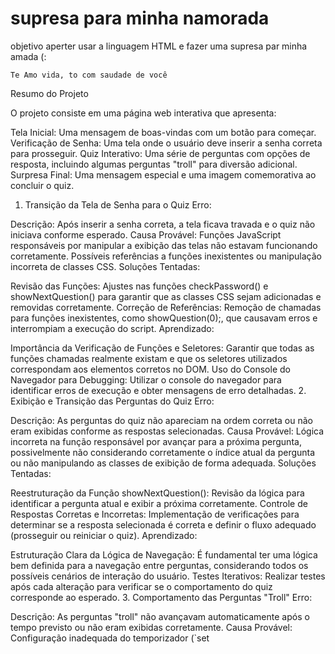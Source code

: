 # supresa para minha namorada #

objetivo aperter usar a linguagem HTML e fazer uma supresa par minha amada (:


    Te Amo vida, to com saudade de você


Resumo do Projeto

O projeto consiste em uma página web interativa que apresenta:

Tela Inicial: Uma mensagem de boas-vindas com um botão para começar.
Verificação de Senha: Uma tela onde o usuário deve inserir a senha correta para prosseguir.
Quiz Interativo: Uma série de perguntas com opções de resposta, incluindo algumas perguntas "troll" para diversão adicional.
Surpresa Final: Uma mensagem especial e uma imagem comemorativa ao concluir o quiz.

1. Transição da Tela de Senha para o Quiz
Erro:

Descrição: Após inserir a senha correta, a tela ficava travada e o quiz não iniciava conforme esperado.
Causa Provável: Funções JavaScript responsáveis por manipular a exibição das telas não estavam funcionando corretamente. Possíveis referências a funções inexistentes ou manipulação incorreta de classes CSS.
Soluções Tentadas:

Revisão das Funções: Ajustes nas funções checkPassword() e showNextQuestion() para garantir que as classes CSS sejam adicionadas e removidas corretamente.
Correção de Referências: Remoção de chamadas para funções inexistentes, como showQuestion(0);, que causavam erros e interrompiam a execução do script.
Aprendizado:

Importância da Verificação de Funções e Seletores: Garantir que todas as funções chamadas realmente existam e que os seletores utilizados correspondam aos elementos corretos no DOM.
Uso do Console do Navegador para Debugging: Utilizar o console do navegador para identificar erros de execução e obter mensagens de erro detalhadas.
2. Exibição e Transição das Perguntas do Quiz
Erro:

Descrição: As perguntas do quiz não apareciam na ordem correta ou não eram exibidas conforme as respostas selecionadas.
Causa Provável: Lógica incorreta na função responsável por avançar para a próxima pergunta, possivelmente não considerando corretamente o índice atual da pergunta ou não manipulando as classes de exibição de forma adequada.
Soluções Tentadas:

Reestruturação da Função showNextQuestion(): Revisão da lógica para identificar a pergunta atual e exibir a próxima corretamente.
Controle de Respostas Corretas e Incorretas: Implementação de verificações para determinar se a resposta selecionada é correta e definir o fluxo adequado (prosseguir ou reiniciar o quiz).
Aprendizado:

Estruturação Clara da Lógica de Navegação: É fundamental ter uma lógica bem definida para a navegação entre perguntas, considerando todos os possíveis cenários de interação do usuário.
Testes Iterativos: Realizar testes após cada alteração para verificar se o comportamento do quiz corresponde ao esperado.
3. Comportamento das Perguntas "Troll"
Erro:

Descrição: As perguntas "troll" não avançavam automaticamente após o tempo previsto ou não eram exibidas corretamente.
Causa Provável: Configuração inadequada do temporizador (`set

